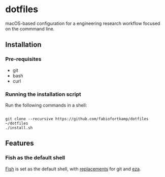 # dotfiles

macOS-based configuration for a engineering research workflow focused on the commmand line.

## Installation

### Pre-requisites
- git
- bash
- curl

### Running the installation script

Run the following commands in a shell:
```shell

git clone --recursive https://github.com/fabiofortkamp/dotfiles ~/dotfiles
./install.sh
```

## Features

### Fish as the default shell

[Fish](https://fishshell.com/) is set as the default shell, with [replacements](./fish/.config/fish/config.fish)
for git and [eza](https://github.com/eza-community/eza).

